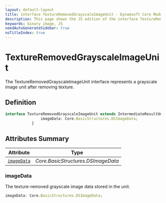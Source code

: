 ```yaml
---
layout: default-layout
title: interface TextureRemovedGrayscaleImageUnit - Dynamsoft Core Module JS Edition API Reference
description: This page shows the JS edition of the interface TextureRemovedGrayscaleImageUnit in Dynamsoft Core Module.
keywords: binary image, JS
needAutoGenerateSidebar: true
noTitleIndex: true
---
```


# TextureRemovedGrayscaleImageUnit

The TextureRemovedGrayscaleImageUnit interface represents a grayscale image unit after removing texture.

## Definition

```typescript
interface TextureRemovedGrayscaleImageUnit extends IntermediateResultUnit {
                imageData: Core.BasicStructures.DSImageData;
            } 
```

## Attributes Summary

| Attribute               | Type |
|----------------------|-------------|
| [`imageData`](#imageData) | *Core.BasicStructures.DSImageData* |

### imageData

The texture-removed grayscale image data stored in the unit.

```typescript
imageData: Core.BasicStructures.DSImageData;
```